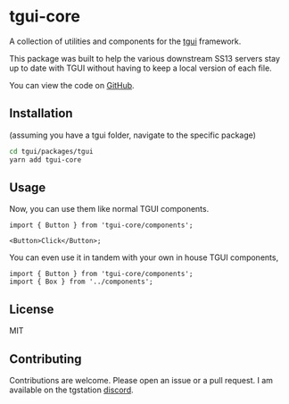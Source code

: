 # tgui-core

A collection of utilities and components for the [tgui](https://github.com/tgstation/tgstation) framework.

This package was built to help the various downstream SS13 servers stay up to date with TGUI without having to keep a local version of each file.

You can view the code on [GitHub](https://github.com/tgstation/tgui-core).

## Installation

(assuming you have a tgui folder, navigate to the specific package)

```sh
cd tgui/packages/tgui
yarn add tgui-core
```

## Usage

Now, you can use them like normal TGUI components.

```tsx
import { Button } from 'tgui-core/components';

<Button>Click</Button>;
```

You can even use it in tandem with your own in house TGUI components,

```tsx
import { Button } from 'tgui-core/components';
import { Box } from '../components';
```

## License

MIT

## Contributing

Contributions are welcome. Please open an issue or a pull request. I am available on the tgstation [discord](https://discord.com/invite/EUvpBtU78X).
